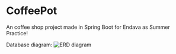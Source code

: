 # CoffeePot

An coffee shop project made in Spring Boot for Endava as Summer Practice!

Database diagram:
![ERD diagram](https://user-images.githubusercontent.com/73706879/129727108-eed2f07c-9a44-40b9-b068-97f1dc8ba408.PNG)


